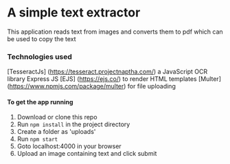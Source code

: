 # A simple text extractor 
This application reads text from images and converts them to pdf which can be used to copy the text

### Technologies used
[TesseractJs] (https://tesseract.projectnaptha.com/) a JavaScript OCR library
Express JS
[EJS] (https://ejs.co/) to render HTML templates
[Multer] (https://www.npmjs.com/package/multer) for file uploading

#### To get the app running

1. Download or clone this repo
2. Run `npm install` in the project directory
3. Create a folder as 'uploads'
4. Run `npm start`
5. Goto localhost:4000 in your browser
6. Upload an image containing text and click submit
